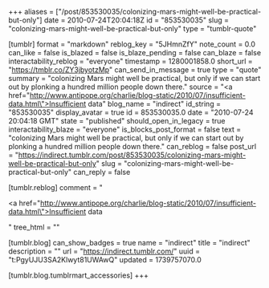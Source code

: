 +++
aliases = ["/post/853530035/colonizing-mars-might-well-be-practical-but-only"]
date = 2010-07-24T20:04:18Z
id = "853530035"
slug = "colonizing-mars-might-well-be-practical-but-only"
type = "tumblr-quote"

[tumblr]
format = "markdown"
reblog_key = "5JHmnZfY"
note_count = 0.0
can_like = false
is_blazed = false
is_blaze_pending = false
can_blaze = false
interactability_reblog = "everyone"
timestamp = 1280001858.0
short_url = "https://tmblr.co/ZY3jbyotzMp"
can_send_in_message = true
type = "quote"
summary = "colonizing Mars might well be practical, but only if we can start out by plonking a hundred million people down there."
source = "<a href=\"http://www.antipope.org/charlie/blog-static/2010/07/insufficient-data.html\">Insufficient data</a>"
blog_name = "indirect"
id_string = "853530035"
display_avatar = true
id = 853530035.0
date = "2010-07-24 20:04:18 GMT"
state = "published"
should_open_in_legacy = true
interactability_blaze = "everyone"
is_blocks_post_format = false
text = "colonizing Mars might well be practical, but only if we can start out by plonking a hundred million people down there."
can_reblog = false
post_url = "https://indirect.tumblr.com/post/853530035/colonizing-mars-might-well-be-practical-but-only"
slug = "colonizing-mars-might-well-be-practical-but-only"
can_reply = false

[tumblr.reblog]
comment = "<p><a href=\"http://www.antipope.org/charlie/blog-static/2010/07/insufficient-data.html\">Insufficient data</a></p>"
tree_html = ""

[tumblr.blog]
can_show_badges = true
name = "indirect"
title = "indirect"
description = ""
url = "https://indirect.tumblr.com/"
uuid = "t:PgyUJU3SA2Klwyt81UWAwQ"
updated = 1739757070.0

[tumblr.blog.tumblrmart_accessories]
+++
